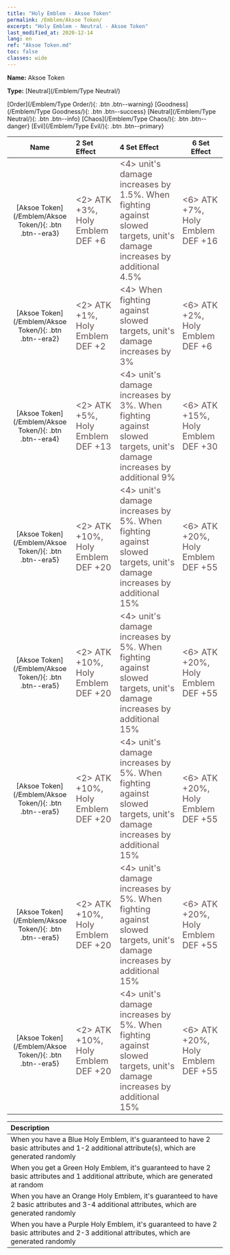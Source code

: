 ```yaml
---
title: "Holy Emblem - Aksoe Token"
permalink: /Emblem/Aksoe Token/
excerpt: "Holy Emblem - Neutral - Aksoe Token"
last_modified_at: 2020-12-14
lang: en
ref: "Aksoe Token.md"
toc: false
classes: wide
---
```


 **Name:** Aksoe Token

 **Type:** [Neutral](/Emblem/Type Neutral/)

  [Order](/Emblem/Type Order/){: .btn .btn--warning}   [Goodness](/Emblem/Type Goodness/){: .btn .btn--success}   [Neutral](/Emblem/Type Neutral/){: .btn .btn--info}   [Chaos](/Emblem/Type Chaos/){: .btn .btn--danger}   [Evil](/Emblem/Type Evil/){: .btn .btn--primary} 

  |         Name            |    2 Set Effect    |   4 Set Effect   | 6 Set Effect   | 
  |:-----------------------:|:-------------------|:-----------------|----------------| 
  | [Aksoe Token](/Emblem/Aksoe Token/){: .btn .btn--era3} | <span style="color: #645252;font-size:20px"><2> ATK +3%, Holy Emblem DEF +6</span> | <span style="color: #645252;font-size:20px"><4> unit's damage increases by 1.5%. When fighting against slowed targets, unit's damage increases by additional 4.5%</span> | <span style="color: #645252;font-size:20px"><6> ATK +7%, Holy Emblem DEF +16</span> | 
  | [Aksoe Token](/Emblem/Aksoe Token/){: .btn .btn--era2} | <span style="color: #645252;font-size:20px"><2> ATK +1%, Holy Emblem DEF +2</span> | <span style="color: #645252;font-size:20px"><4> When fighting against slowed targets, unit's damage increases by 3%</span> | <span style="color: #645252;font-size:20px"><6> ATK +2%, Holy Emblem DEF +6</span> | 
  | [Aksoe Token](/Emblem/Aksoe Token/){: .btn .btn--era4} | <span style="color: #645252;font-size:20px"><2> ATK +5%, Holy Emblem DEF +13</span> | <span style="color: #645252;font-size:20px"><4> unit's damage increases by 3%. When fighting against slowed targets, unit's damage increases by additional 9%</span> | <span style="color: #645252;font-size:20px"><6> ATK +15%, Holy Emblem DEF +30</span> | 
  | [Aksoe Token](/Emblem/Aksoe Token/){: .btn .btn--era5} | <span style="color: #645252;font-size:20px"><2> ATK +10%, Holy Emblem DEF +20</span> | <span style="color: #645252;font-size:20px"><4> unit's damage increases by 5%. When fighting against slowed targets, unit's damage increases by additional 15%</span> | <span style="color: #645252;font-size:20px"><6> ATK +20%, Holy Emblem DEF +55</span> | 
  | [Aksoe Token](/Emblem/Aksoe Token/){: .btn .btn--era5} | <span style="color: #645252;font-size:20px"><2> ATK +10%, Holy Emblem DEF +20</span> | <span style="color: #645252;font-size:20px"><4> unit's damage increases by 5%. When fighting against slowed targets, unit's damage increases by additional 15%</span> | <span style="color: #645252;font-size:20px"><6> ATK +20%, Holy Emblem DEF +55</span> | 
  | [Aksoe Token](/Emblem/Aksoe Token/){: .btn .btn--era5} | <span style="color: #645252;font-size:20px"><2> ATK +10%, Holy Emblem DEF +20</span> | <span style="color: #645252;font-size:20px"><4> unit's damage increases by 5%. When fighting against slowed targets, unit's damage increases by additional 15%</span> | <span style="color: #645252;font-size:20px"><6> ATK +20%, Holy Emblem DEF +55</span> | 
  | [Aksoe Token](/Emblem/Aksoe Token/){: .btn .btn--era5} | <span style="color: #645252;font-size:20px"><2> ATK +10%, Holy Emblem DEF +20</span> | <span style="color: #645252;font-size:20px"><4> unit's damage increases by 5%. When fighting against slowed targets, unit's damage increases by additional 15%</span> | <span style="color: #645252;font-size:20px"><6> ATK +20%, Holy Emblem DEF +55</span> | 
  | [Aksoe Token](/Emblem/Aksoe Token/){: .btn .btn--era5} | <span style="color: #645252;font-size:20px"><2> ATK +10%, Holy Emblem DEF +20</span> | <span style="color: #645252;font-size:20px"><4> unit's damage increases by 5%. When fighting against slowed targets, unit's damage increases by additional 15%</span> | <span style="color: #645252;font-size:20px"><6> ATK +20%, Holy Emblem DEF +55</span> | 

  |         Description            | 
  |:-------------------------------|
  | When you have a Blue Holy Emblem, it's guaranteed to have 2 basic attributes and 1-2 additional attribute(s), which are generated randomly |
  | When you get a Green Holy Emblem, it's guaranteed to have 2 basic attributes and 1 additional attribute, which are generated at random |
  | When you have an Orange Holy Emblem, it's guaranteed to have 2 basic attributes and 3-4 additional attributes, which are generated randomly |
  | When you have a Purple Holy Emblem, it's guaranteed to have 2 basic attributes and 2-3 additional attributes, which are generated randomly |
